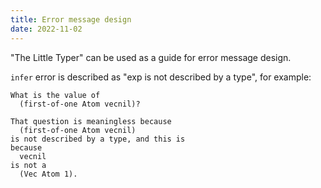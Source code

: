 ```yaml
---
title: Error message design
date: 2022-11-02
---
```


"The Little Typer" can be used as a guide for error message design.

`infer` error is described as "exp is not described by a type", for example:

```
What is the value of
  (first-of-one Atom vecnil)?

That question is meaningless because
  (first-of-one Atom vecnil)
is not described by a type, and this is
because
  vecnil
is not a
  (Vec Atom 1).
```
